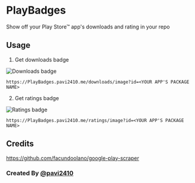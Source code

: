 # PlayBadges
Show off your Play Store™ app's downloads and rating in your repo

## Usage

1. Get downloads badge

![Downloads badge](https://PlayBadges.pavi2410.me/downloads/image?id=appinventor.ai_pavitragolchha.VR)

```
https://PlayBadges.pavi2410.me/downloads/image?id=<YOUR APP'S PACKAGE NAME>
```

2. Get ratings badge

![Ratings badge](https://PlayBadges.pavi2410.me/ratings/image?id=appinventor.ai_pavitragolchha.VR)

```
https://PlayBadges.pavi2410.me/ratings/image?id=<YOUR APP'S PACKAGE NAME>
```

## Credits
https://github.com/facundoolano/google-play-scraper

### Created By [@pavi2410](https://github.com/pavi2410)
